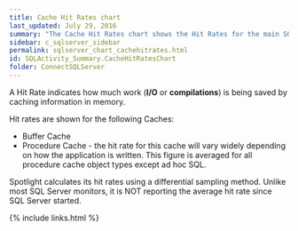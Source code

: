 ```yaml
---
title: Cache Hit Rates chart
last_updated: July 29, 2016
summary: "The Cache Hit Rates chart shows the Hit Rates for the main SQL Server caches."
sidebar: c_sqlserver_sidebar
permalink: sqlserver_chart_cachehitrates.html
id: SQLActivity_Summary.CacheHitRatesChart
folder: ConnectSQLServer
---
```




A Hit Rate indicates how much work (**I/O** or **compilations**) is being saved by caching information in memory.

Hit rates are shown for the following Caches:

* Buffer Cache
* Procedure Cache - the hit rate for this cache will vary widely depending on how the application is written. This figure is averaged for all procedure cache object types except ad hoc SQL.

Spotlight calculates its hit rates using a differential sampling method. Unlike most SQL Server monitors, it is NOT reporting the average hit rate since SQL Server started.


{% include links.html %}
